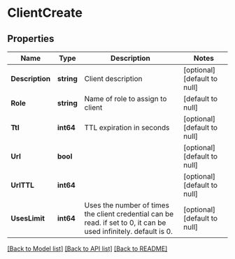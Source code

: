 # ClientCreate

## Properties
Name | Type | Description | Notes
------------ | ------------- | ------------- | -------------
**Description** | **string** | Client description | [optional] [default to null]
**Role** | **string** | Name of role to assign to client | [default to null]
**Ttl** | **int64** | TTL expiration in seconds | [optional] [default to null]
**Url** | **bool** |  | [optional] [default to null]
**UrlTTL** | **int64** |  | [optional] [default to null]
**UsesLimit** | **int64** | Uses the number of times the client credential can be read. if set to 0, it can be used infinitely. default is 0. | [optional] [default to null]

[[Back to Model list]](../README.md#documentation-for-models) [[Back to API list]](../README.md#documentation-for-api-endpoints) [[Back to README]](../README.md)

